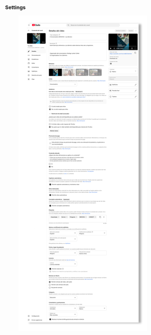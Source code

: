 ### Settings

<p align="center">
  <img src="images/SCR-20250910-oimv.png?raw=true" alt="Logotipo de Datacopio"/>
</p>
